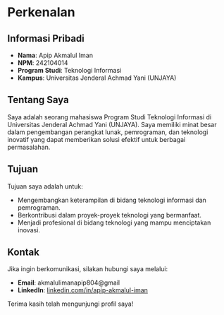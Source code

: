 # Perkenalan

## Informasi Pribadi
- **Nama**: Apip Akmalul Iman  
- **NPM**: 242104014  
- **Program Studi**: Teknologi Informasi  
- **Kampus**: Universitas Jenderal Achmad Yani (UNJAYA)

## Tentang Saya
Saya adalah seorang mahasiswa Program Studi Teknologi Informasi di Universitas Jenderal Achmad Yani (UNJAYA). Saya memiliki minat besar dalam pengembangan perangkat lunak, pemrograman, dan teknologi inovatif yang dapat memberikan solusi efektif untuk berbagai permasalahan.

## Tujuan
Tujuan saya adalah untuk:
- Mengembangkan keterampilan di bidang teknologi informasi dan pemrograman.
- Berkontribusi dalam proyek-proyek teknologi yang bermanfaat.
- Menjadi profesional di bidang teknologi yang mampu menciptakan inovasi.

## Kontak
Jika ingin berkomunikasi, silakan hubungi saya melalui:
- **Email**: akmalulimanapip804@gmail
- **LinkedIn**: [linkedin.com/in/apip-akmalul-iman](https://linkedin.com/in/apip-akmalul-iman)  

Terima kasih telah mengunjungi profil saya!

